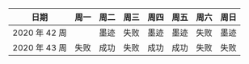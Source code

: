 |日期|周一|周二|周三|周四|周五|周六|周日|
|---|---|---|---|---|---|---|---|
| 2020 年 42 周 | | 墨迹 | 失败 | 墨迹 | 墨迹 | 失败 | 墨迹 |
| 2020 年 43 周 | 失败 | 成功 | 失败 | 成功 | 成功 | 失败 | 失败 |